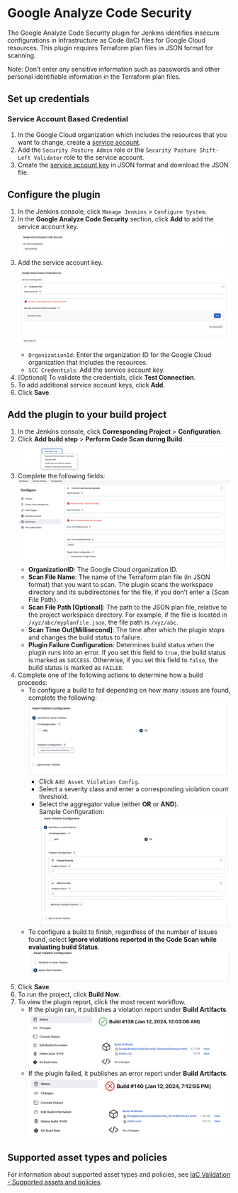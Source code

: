 <!--
 Copyright 2024 Google LLC

 Licensed under the Apache License, Version 2.0 (the "License");
 you may not use this file except in compliance with the License.
 You may obtain a copy of the License at

     https://www.apache.org/licenses/LICENSE-2.0

 Unless required by applicable law or agreed to in writing, software
 distributed under the License is distributed on an "AS IS" BASIS,
 WITHOUT WARRANTIES OR CONDITIONS OF ANY KIND, either express or implied.
 See the License for the specific language governing permissions and
 limitations under the License.
-->

# Google Analyze Code Security


The Google Analyze Code Security plugin for Jenkins identifies insecure configurations in Infrastructure as Code (IaC) files for Google Cloud resources. This plugin requires Terraform plan files in JSON format for scanning.

Note: Don’t enter any sensitive information such as passwords and other personal identifiable information in  the Terraform plan files.

## Set up credentials


### Service Account Based Credential


1. In the Google Cloud organization which includes the resources that you want to change, create a [service account](https://cloud.google.com/iam/docs/service-accounts-create).
1. Add the `Security Posture Admin` role or the `Security Posture Shift-Left Validator` role to the service account.
1. Create the [service account key](https://cloud.google.com/iam/docs/keys-create-delete#creating) in JSON format and download the JSON file.


## Configure the plugin


1. In the Jenkins console, click `Manage Jenkins` > `Configure System`.
1. In the **Google Analyze Code Security** section, click **Add** to add the service account key.
   ![add_credential](images/AddCredentialButton.png)
1. Add the service account key.
   ![credential_pair](images/GlobalCredentialPair.png)
   * `OrganizationId`: Enter the organization ID for the Google Cloud organization that includes the resources.
   * `SCC Credentials`: Add the service account key.
1. [Optional] To validate the credentials, click **Test Connection**.
1. To add additional service account keys, click **Add**.
1. Click **Save**.


## Add the plugin to your build project


1. In the Jenkins console, click **Corresponding Project** > **Configuration**.
1. Click **Add build step** > **Perform Code Scan during Build**.
   ![project_add_build_step](images/ProjectConfigurationAddBuildStep.png)
1. Complete the following fields:
   ![project_configuration](images/ProjectConfigurationFirstPart.png)
   * **OrganizationID**: The Google Cloud organization ID.
   * **Scan File Name**: The name of the Terraform plan file (in JSON format) that you want to scan. The plugin scans the workspace directory and its subdirectories for the file, if you don’t enter a {Scan File Path}.
   * **Scan File Path [Optional]**: The path to the JSON plan file, relative to the project workspace directory. For example, if the file is located in `/xyz/abc/myplanfile.json`, the file path is `/xyz/abc`.
   * **Scan Time Out[Millisecond]**: The time after which the plugin stops and changes the build status to failure.
   * **Plugin Failure Configuration**: Determines build status when the plugin runs into an error. If you set this field to `true`, the build status is marked as `SUCCESS`. Otherwise, if you set this field to `false`, the build status is marked as `FAILED`.
1. Complete one of the following actions to determine how a build proceeds:
   * To configure a build to fail depending on how many issues are found, complete the following:
     ![add_violation_config](images/AddViolationConfig.png)
       * Click `Add Asset Violation Config`.
       * Select a severity class and enter a corresponding violation count threshold.
       * Select the aggregator value (either **OR** or **AND**).<br />
         Sample Configuration:
         ![asset_violation_config](images/AssetViolationConfig.png)
   * To configure a build to finish, regardless of the number of issues found, select **Ignore violations reported in the Code Scan while evaluating build Status**.
       ![ignore_violation_config](images/IgnoreViolationConfig.png)
1. Click **Save**.
1. To run the project, click **Build Now**.
1. To view the plugin report, click the most recent workflow. <br />
   * If the plugin ran, it publishes a violation report under **Build Artifacts**. ![violation_summary](images/BuildViolationSummary.png) <br />
   * If the plugin failed, it publishes an error report under **Build Artifacts**. ![plugin_error_summary](images/PluginErrorSummary.png)

## Supported asset types and policies


For information about supported asset types and policies, see [IaC Validation - Supported assets and policies](https://www.gstatic.com/cloud_security_posture/iac_validation_supported_assets_and_policies.pdf).